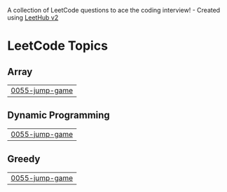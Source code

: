 A collection of LeetCode questions to ace the coding interview! - Created using [LeetHub v2](https://github.com/arunbhardwaj/LeetHub-2.0)
<!---LeetCode Topics Start-->
# LeetCode Topics
## Array
|  |
| ------- |
| [0055-jump-game](https://github.com/dvori5473/leetcode/tree/master/0055-jump-game) |
## Dynamic Programming
|  |
| ------- |
| [0055-jump-game](https://github.com/dvori5473/leetcode/tree/master/0055-jump-game) |
## Greedy
|  |
| ------- |
| [0055-jump-game](https://github.com/dvori5473/leetcode/tree/master/0055-jump-game) |
<!---LeetCode Topics End-->